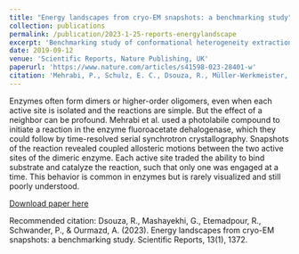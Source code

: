 ```yaml
---
title: "Energy landscapes from cryo-EM snapshots: a benchmarking study"
collection: publications
permalink: /publication/2023-1-25-reports-energylandscape
excerpt: 'Benchmarking study of conformational heterogeneity extraction of various ML & NN-based methods'
date: 2019-09-12
venue: 'Scientific Reports, Nature Publishing, UK'
paperurl: 'https://www.nature.com/articles/s41598-023-28401-w'
citation: 'Mehrabi, P., Schulz, E. C., Dsouza, R., Müller-Werkmeister, H. M., Tellkamp, F., Miller, R. D., & Pai, E. F. (2019). Time-resolved crystallography reveals allosteric communication aligned with molecular breathing. Science, 365(6458), 1167-1170.'
---
```

Enzymes often form dimers or higher-order oligomers, even when each active site is isolated and the reactions are simple. But the effect of a neighbor can be profound. Mehrabi et al. used a photolabile compound to initiate a reaction in the enzyme fluoroacetate dehalogenase, which they could follow by time-resolved serial synchrotron crystallography. Snapshots of the reaction revealed coupled allosteric motions between the two active sites of the dimeric enzyme. Each active site traded the ability to bind substrate and catalyze the reaction, such that only one was engaged at a time. This behavior is common in enzymes but is rarely visualized and still poorly understood.

[Download paper here](https://www.nature.com/articles/s41598-023-28401-w)

Recommended citation: Dsouza, R., Mashayekhi, G., Etemadpour, R., Schwander, P., & Ourmazd, A. (2023). Energy landscapes from cryo-EM snapshots: a benchmarking study. Scientific Reports, 13(1), 1372.

